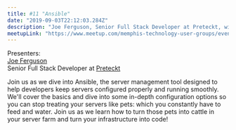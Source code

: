 ```yaml
---
title: #11 "Ansible"
date: "2019-09-03T22:12:03.284Z"
description: "Joe Ferguson, Senior Full Stack Developer at Preteckt, will be discussing Ansible"
meetupLink: "https://www.meetup.com/memphis-technology-user-groups/events/hxxpfqyzmbfb/"
---
```


Presenters:  
[Joe Ferguson](https://joeferguson.me/)  
Senior Full Stack Developer at [Preteckt](https://www.preteckt.com/)

Join us as we dive into Ansible, the server management tool designed to help developers keep servers configured properly and running smoothly. We'll cover the basics and dive into some in-depth configuration options so you can stop treating your servers like pets: which you constantly have to feed and water. Join us as we learn how to turn those pets into cattle in your server farm and turn your infrastructure into code!
